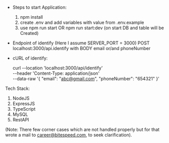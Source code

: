 - Steps to start Application:

  1. npm install
  2. create .env and add variables with value from .env.example
  3. use npm run start OR npm run start:dev (on start DB and table will be Created)

- Endpoint of identify (Here I assume SERVER_PORT = 3000)
  POST localhost:3000/api.identify with BODY email or/and phoneNumber

- cURL of identify:

  curl --location 'localhost:3000/api/identify' \
  --header 'Content-Type: application/json' \
  --data-raw '{
  "email": "abc@gmail.com",
  "phoneNumber": "654321"
  }'

Tech Stack:

1.  NodeJS
2.  ExpressJS
3.  TypeScript
4.  MySQL
5.  RestAPI

(Note: There few corner cases which are not handled properly but for that wrote a mail to career@bitespeed.com, to seek clarification).
